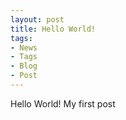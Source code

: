 ```yaml
---
layout: post
title: Hello World!
tags:
- News
- Tags
- Blog
- Post
---
```


Hello World! My first post

